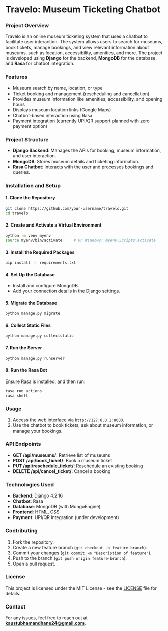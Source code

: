 
# Travelo: Museum Ticketing Chatbot

### Project Overview
Travelo is an online museum ticketing system that uses a chatbot to facilitate user interaction. The system allows users to search for museums, book tickets, manage bookings, and view relevant information about museums, such as location, accessibility, amenities, and more. The project is developed using **Django** for the backend, **MongoDB** for the database, and **Rasa** for chatbot integration.

### Features
- Museum search by name, location, or type
- Ticket booking and management (rescheduling and cancellation)
- Provides museum information like amenities, accessibility, and opening hours
- Displays museum location links (Google Maps)
- Chatbot-based interaction using Rasa
- Payment integration (currently UPI/QR support planned with zero payment option)

### Project Structure
- **Django Backend**: Manages the APIs for booking, museum information, and user interaction.
- **MongoDB**: Stores museum details and ticketing information.
- **Rasa Chatbot**: Interacts with the user and processes bookings and queries.

### Installation and Setup

#### 1. Clone the Repository
```bash
git clone https://github.com/your-username/travelo.git
cd travelo
```

#### 2. Create and Activate a Virtual Environment
```bash
python -m venv myenv
source myenv/bin/activate     # On Windows: myenv\Scripts\activate
```

#### 3. Install the Required Packages
```bash
pip install -r requirements.txt
```

#### 4. Set Up the Database
- Install and configure MongoDB.
- Add your connection details in the Django settings.

#### 5. Migrate the Database
```bash
python manage.py migrate
```

#### 6. Collect Static Files
```bash
python manage.py collectstatic
```

#### 7. Run the Server
```bash
python manage.py runserver
```

#### 8. Run the Rasa Bot
Ensure Rasa is installed, and then run:
```bash
rasa run actions
rasa shell
```

### Usage
1. Access the web interface via `http://127.0.0.1:8000`.
2. Use the chatbot to book tickets, ask about museum information, or manage your bookings.

### API Endpoints
- **GET /api/museums/**: Retrieve list of museums
- **POST /api/book_ticket/**: Book a museum ticket
- **PUT /api/reschedule_ticket/**: Reschedule an existing booking
- **DELETE /api/cancel_ticket/**: Cancel a booking

### Technologies Used
- **Backend**: Django 4.2.16
- **Chatbot**: Rasa
- **Database**: MongoDB (with MongoEngine)
- **Frontend**: HTML, CSS
- **Payment**: UPI/QR integration (under development)

### Contributing
1. Fork the repository.
2. Create a new feature branch (`git checkout -b feature-branch`).
3. Commit your changes (`git commit -m "Description of feature"`).
4. Push to the branch (`git push origin feature-branch`).
5. Open a pull request.

### License
This project is licensed under the MIT License - see the [LICENSE](LICENSE) file for details.

### Contact
For any issues, feel free to reach out at **kaustubhamandhane24@gmail.com**.
